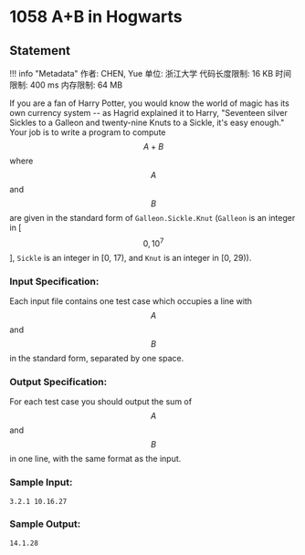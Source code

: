 
# 1058 A+B in Hogwarts

## Statement

!!! info "Metadata"
    作者: CHEN, Yue
    单位: 浙江大学
    代码长度限制: 16 KB
    时间限制: 400 ms
    内存限制: 64 MB

If you are a fan of Harry Potter, you would know the world of magic has its own currency system -- as Hagrid explained it to Harry, "Seventeen silver Sickles to a Galleon and twenty-nine Knuts to a Sickle, it's easy enough." Your job is to write a program to compute $$A+B$$ where $$A$$ and $$B$$ are given in the standard form of `Galleon.Sickle.Knut` (`Galleon` is an integer in [$$0, 10^7$$], `Sickle` is an integer in [0, 17), and `Knut` is an integer in [0, 29)).

### Input Specification:

Each input file contains one test case which occupies a line with $$A$$ and $$B$$ in the standard form, separated by one space.

### Output Specification:

For each test case you should output the sum of $$A$$ and $$B$$ in one line, with the same format as the input.

### Sample Input:
```plaintext
3.2.1 10.16.27
```

### Sample Output:
```plaintext
14.1.28
```


